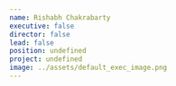 ```yaml
---
name: Rishabh Chakrabarty
executive: false
director: false
lead: false
position: undefined
project: undefined
image: ../assets/default_exec_image.png
---
```

